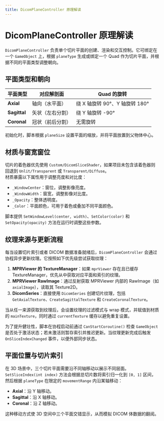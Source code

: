 ```yaml
---
title: DicomPlaneController 原理解读
---
```


# DicomPlaneController 原理解读

`DicomPlaneController` 负责单个切片平面的创建、渲染和交互控制。它可绑定在一个 `GameObject` 上，根据 `planeType` 生成或绑定一个 Quad 作为切片平面，并根据不同的平面类型调整朝向。

## 平面类型和朝向

| 平面类型 | 对应解剖面 | Quad 的旋转 |
|---------|-----------|-------------|
| **Axial** | 轴向（水平面） | 绕 X 轴旋转 90°、Y 轴旋转 180° |
| **Sagittal** | 矢状（左右分割） | 绕 Y 轴旋转 -90° |
| **Coronal** | 冠状（前后分割） | 无需旋转 |

初始化时，脚本根据 `planeSize` 设置平面的缩放，并将平面放置到父物体中心。

## 材质与窗宽窗位

切片的着色器优先使用 `Custom/DicomSliceShader`，如果项目未包含该着色器则回退到 `Unlit/Transparent` 或 `Transparent/Diffuse`。  
材质暴露以下属性用于调整亮度和对比度：

- `_WindowCenter`：窗位，调整影像亮度。
- `_WindowWidth`：窗宽，调整影像对比度。
- `_Opacity`：整体透明度。
- `_Color`：平面颜色，可用于着色或叠加不同平面颜色。

脚本提供 `SetWindowLevel(center, width)`、`SetColor(color)` 和 `SetOpacity(opacity)` 方法在运行时调整这些参数。

## 纹理来源与更新流程

每当设置切片索引或者 DICOM 数据准备就绪后，`DicomPlaneController` 会通过协程异步更新纹理。它按照如下优先级尝试获取纹理：

1. **MPRViewer 的 TextureManager**：如果 `mprViewer` 存在且已缓存 TextureManager，优先从中获取对应平面和索引的纹理。
2. **MPRViewer RawImage**：通过反射获取 MPRViewer 内部的 RawImage（如 `axialImage`），读取其 Texture2D。
3. **DicomSeries**：直接使用 `DicomSeries` 创建切片纹理，包括 `GetAxialTexture`、`CreateSagittalTexture` 和 `CreateCoronalTexture`。

当从任一来源获取到纹理后，会设置纹理的过滤模式与 wrap 模式，并赋值到材质的 `mainTexture`，同时通过 `currentTexture` 缓存以避免重复设置。

为了提升健壮性，脚本在协程启动前通过 `CanStartCoroutine()` 检查 `GameObject` 是否处于激活状态；若未激活则暂存索引并推迟更新。当纹理更新完成后触发 `OnSliceIndexChanged` 事件，以便外部同步状态。

## 平面位置与切片索引

在 3D 场景中，三个切片平面需要沿不同轴移动以展示不同层面。`SetSliceIndex(int index)` 方法会根据总切片数将索引归一化到 `[0, 1]` 区间，然后根据 `planeType` 在限定的 `movementRange` 内沿某轴移动：

- **Axial**：沿 Y 轴移动。
- **Sagittal**：沿 X 轴移动。
- **Coronal**：沿 Z 轴移动。

这种移动方式使 3D 空间中三个平面交错显示，从而模拟 DICOM 体数据的翻阅。
